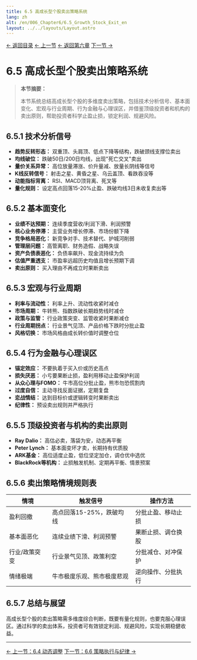 ```yaml
---
title: 6.5 高成长型个股卖出策略系统
lang: zh
alt: /en/006_Chapter6/6.5_Growth_Stock_Exit_en
layout: ../../layouts/Layout.astro
---
```


<div class="top-nav">
  <a href="/">← 返回目录</a>
  <a href="/006_Chapter6/6.4_Dynamic_Adjustment_CN">← 上一节</a>
  <a href="/006_Chapter6_Trading_Strategies_and_Execution_CN">← 返回第六章</a>
  <a href="/006_Chapter6/6.6_Strategy_Execution_CN">下一节 →</a>
</div>

# 6.5 高成长型个股卖出策略系统

> **本节摘要：**
> 
> 本节系统总结高成长型个股的多维度卖出策略，包括技术分析信号、基本面变化、宏观与行业周期、行为金融与心理误区，并借鉴顶级投资者和机构的卖出原则，帮助投资者科学止盈止损，锁定利润、规避风险。

## 6.5.1 技术分析信号

- **趋势反转形态：** 双重顶、头肩顶、低点下降等结构，跌破颈线支撑位卖出
- **均线破位：** 跌破50日/200日均线，出现"死亡交叉"卖出
- **量价关系异常：** 高位放量滞涨、价升量减、放量长阴线等信号
- **K线反转信号：** 射击之星、黄昏之星、乌云盖顶、看跌吞没等
- **动能指标背离：** RSI、MACD顶背离、死叉等
- **量化规则：** 设定高点回落15-20%止盈、跌破均线3日未收复卖出等

## 6.5.2 基本面变化

- **业绩不达预期：** 连续季度营收/利润下滑、利润预警
- **核心业务停滞：** 主营业务增长停滞、市场份额下降
- **竞争格局恶化：** 新竞争对手、技术替代、护城河削弱
- **管理层问题：** 高管离职、财务造假、战略失误
- **资产负债表恶化：** 负债率飙升、现金流持续为负
- **估值严重透支：** 市盈率远超历史均值且增长预期下调
- **卖出原则：** 买入理由不再成立时果断卖出

## 6.5.3 宏观与行业周期

- **利率与流动性：** 利率上升、流动性收紧时减仓
- **市场周期：** 牛转熊、指数跌破长期趋势线时减仓
- **政策与监管：** 行业政策突变、监管收紧时果断减仓
- **行业周期拐点：** 行业景气见顶、产品价格下跌时分批止盈
- **风格切换：** 市场风格由成长转价值时调整仓位

## 6.5.4 行为金融与心理误区

- **锚定效应：** 不要执着于买入价或历史高点
- **损失厌恶：** 小亏要果断止损，盈利用移动止盈保护利润
- **从众心理与FOMO：** 牛市高位分批止盈，熊市勿恐慌割肉
- **过度自信：** 主动寻找反面证据，定期复盘
- **恋战情结：** 达到目标价或逻辑转变时果断卖出
- **纪律性：** 预设卖出规则并严格执行

## 6.5.5 顶级投资者与机构的卖出原则

- **Ray Dalio：** 高估必卖，落袋为安，动态再平衡
- **Peter Lynch：** 基本面变坏才卖，长期持有优质股
- **ARK基金：** 高位适度止盈，低位坚定加仓，调仓优中选优
- **BlackRock等机构：** 止损触发机制、定期再平衡、情景预案

## 6.5.6 卖出策略情境规则表

| 情境 | 触发信号 | 操作方法 |
|------|----------|----------|
| 盈利回撤 | 高点回落15-25%，跌破均线 | 分批止盈、移动止损 |
| 基本面恶化 | 连续业绩下滑、利润预警 | 果断止损、调仓换股 |
| 行业/政策突变 | 行业景气见顶、政策利空 | 分批减仓、对冲保护 |
| 情绪极端 | 牛市极度乐观、熊市极度悲观 | 逆向操作、分批执行 |

## 6.5.7 总结与展望

高成长型个股的卖出策略需多维度综合判断，既要有量化规则，也要克服心理误区。通过科学的卖出体系，投资者可有效锁定利润、规避风险，实现长期稳健收益。

---

<div class="bottom-nav">
  <a href="/006_Chapter6/6.4_Dynamic_Adjustment_CN">← 上一节：6.4 动态调整</a>
  <a href="/006_Chapter6/6.6_Strategy_Execution_CN">下一节：6.6 策略执行与纪律 →</a>
</div> 